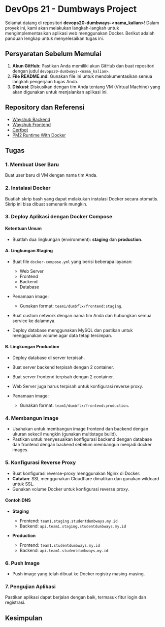 # DevOps 21 - Dumbways Project

Selamat datang di repositori **devops20-dumbways-<nama_kalian>**! Dalam proyek ini, kami akan melakukan langkah-langkah untuk mengimplementasikan aplikasi web menggunakan Docker. Berikut adalah panduan lengkap untuk menyelesaikan tugas ini.

## Persyaratan Sebelum Memulai

1. **Akun GitHub**: Pastikan Anda memiliki akun GitHub dan buat repositori dengan judul `devops20-dumbways-<nama_kalian>`.
2. **File README.md**: Gunakan file ini untuk mendokumentasikan semua langkah pengerjaan tugas Anda.
3. **Diskusi**: Diskusikan dengan tim Anda tentang VM (Virtual Machine) yang akan digunakan untuk menjalankan aplikasi ini.

## Repository dan Referensi

- [Wayshub Backend](URL_BACKEND)
- [Wayshub Frontend](URL_FRONTEND)
- [Certbot](URL_CERBOT)
- [PM2 Runtime With Docker](URL_PM2)

## Tugas

### 1. Membuat User Baru

Buat user baru di VM dengan nama tim Anda.

### 2. Instalasi Docker

Buatlah skrip bash yang dapat melakukan instalasi Docker secara otomatis. Skrip ini bisa dibuat semenarik mungkin.

### 3. Deploy Aplikasi dengan Docker Compose

#### Ketentuan Umum

- Buatlah dua lingkungan (environment): **staging** dan **production**.

#### A. Lingkungan Staging

- Buat file `docker-compose.yml` yang berisi beberapa layanan:
  - Web Server
  - Frontend
  - Backend
  - Database
  
- Penamaan image:
  - Gunakan format: `team1/dumbflx/frontend:staging`.
  
- Buat custom network dengan nama tim Anda dan hubungkan semua service ke dalamnya.

- Deploy database menggunakan MySQL dan pastikan untuk menggunakan volume agar data tetap tersimpan.

#### B. Lingkungan Production

- Deploy database di server terpisah.
- Buat server backend terpisah dengan 2 container.
- Buat server frontend terpisah dengan 2 container.
- Web Server juga harus terpisah untuk konfigurasi reverse proxy.

- Penamaan image:
  - Gunakan format: `team1/dumbflx/frontend:production`.

### 4. Membangun Image

- Usahakan untuk membangun image frontend dan backend dengan ukuran sekecil mungkin (gunakan multistage build).
- Pastikan untuk menyesuaikan konfigurasi backend dengan database dan frontend dengan backend sebelum membangun menjadi docker images.

### 5. Konfigurasi Reverse Proxy

- Buat konfigurasi reverse-proxy menggunakan Nginx di Docker.
- **Catatan**: SSL menggunakan Cloudflare dimatikan dan gunakan wildcard untuk SSL.
- Gunakan volume Docker untuk konfigurasi reverse proxy.

#### Contoh DNS

- **Staging**
  - Frontend: `team1.staging.studentdumbways.my.id`
  - Backend: `api.team1.staging.studentdumbways.my.id`
  
- **Production**
  - Frontend: `team1.studentdumbways.my.id`
  - Backend: `api.team1.studentdumbways.my.id`

### 6. Push Image

- Push image yang telah dibuat ke Docker registry masing-masing.

### 7. Pengujian Aplikasi

Pastikan aplikasi dapat berjalan dengan baik, termasuk fitur login dan registrasi.

## Kesimpulan